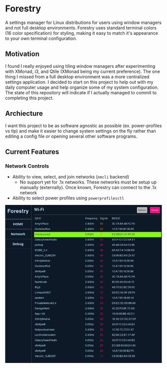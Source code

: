 # Forestry

A settings manager for Linux distributions for users using window managers and not full desktop environments. Forestry uses standard terminal colors (16 color specification) for styling, making it easy to match it's appearance to your own terminal configuration.

## Motivation

I found I really enjoyed using tiling window managers after experimenting with XMonad, i3, and Qtile (XMonad being my current preference). The one thing I missed from a full desktop environment was a more centralized settings application. I decided to start on this project to help out with my daily computer usage and help organize some of my system configuration. The state of this repository will indicate if I actually managed to commit to completing this project.


## Archiecture

I want this project to be as software agnostic as possible (ex. power-profiles vs tlp) and make it easier to change system settings on the fly rather than editing a config file or opening several other software programs.

## Current Features

### Network Controls

- Ability to view, select, and join networks (`nmcli` backend)
    - No support yet for .1x networks. These networks must be setup up manually (externally). Once known, Forestry can connect to the .1x network
- Ability to select power profiles using `powerprofilesctl`

![Network Page](./images/network-page.png)

